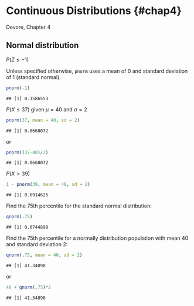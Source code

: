 # Continuous Distributions {#chap4}

Devore, Chapter 4

## Normal distribution

$P(Z \leq -1)$

Unless specified otherwise, `pnorm` uses a mean of 0 and standard deviation of 1 (standard normal).


```r
pnorm(-1)
```

```
## [1] 0.1586553
```

$P(X \leq 37)$ given $\mu = 40$ and $\sigma = 2$

```r
pnorm(37, mean = 40, sd = 2)
```

```
## [1] 0.0668072
```

or


```r
pnorm((37-40)/2)
```

```
## [1] 0.0668072
```

$P(X > 39)$

```r
1 - pnorm(39, mean = 40, sd = 2)
```

```
## [1] 0.6914625
```

Find the 75th percentile for the standard normal distribution:

```r
qnorm(.75)
```

```
## [1] 0.6744898
```

Find the 75th percentile for a normally distribution population with mean 40 and standard deviation 2:

```r
qnorm(.75, mean = 40, sd = 2)
```

```
## [1] 41.34898
```

or

```r
40 + qnorm(.75)*2
```

```
## [1] 41.34898
```

